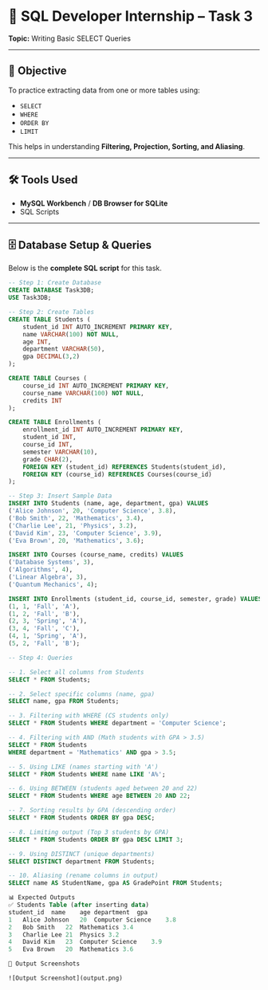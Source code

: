 # 📌 SQL Developer Internship – Task 3
**Topic:** Writing Basic SELECT Queries  

---

## 🎯 Objective  
To practice extracting data from one or more tables using:
- `SELECT`
- `WHERE`
- `ORDER BY`
- `LIMIT`

This helps in understanding **Filtering, Projection, Sorting, and Aliasing**.

---

## 🛠 Tools Used  
- **MySQL Workbench** / **DB Browser for SQLite**  
- SQL Scripts  

---

## 🗄 Database Setup & Queries  

Below is the **complete SQL script** for this task.  

```sql
-- Step 1: Create Database
CREATE DATABASE Task3DB;
USE Task3DB;

-- Step 2: Create Tables
CREATE TABLE Students (
    student_id INT AUTO_INCREMENT PRIMARY KEY,
    name VARCHAR(100) NOT NULL,
    age INT,
    department VARCHAR(50),
    gpa DECIMAL(3,2)
);

CREATE TABLE Courses (
    course_id INT AUTO_INCREMENT PRIMARY KEY,
    course_name VARCHAR(100) NOT NULL,
    credits INT
);

CREATE TABLE Enrollments (
    enrollment_id INT AUTO_INCREMENT PRIMARY KEY,
    student_id INT,
    course_id INT,
    semester VARCHAR(10),
    grade CHAR(2),
    FOREIGN KEY (student_id) REFERENCES Students(student_id),
    FOREIGN KEY (course_id) REFERENCES Courses(course_id)
);

-- Step 3: Insert Sample Data
INSERT INTO Students (name, age, department, gpa) VALUES
('Alice Johnson', 20, 'Computer Science', 3.8),
('Bob Smith', 22, 'Mathematics', 3.4),
('Charlie Lee', 21, 'Physics', 3.2),
('David Kim', 23, 'Computer Science', 3.9),
('Eva Brown', 20, 'Mathematics', 3.6);

INSERT INTO Courses (course_name, credits) VALUES
('Database Systems', 3),
('Algorithms', 4),
('Linear Algebra', 3),
('Quantum Mechanics', 4);

INSERT INTO Enrollments (student_id, course_id, semester, grade) VALUES
(1, 1, 'Fall', 'A'),
(1, 2, 'Fall', 'B'),
(2, 3, 'Spring', 'A'),
(3, 4, 'Fall', 'C'),
(4, 1, 'Spring', 'A'),
(5, 2, 'Fall', 'B');

-- Step 4: Queries

-- 1. Select all columns from Students
SELECT * FROM Students;

-- 2. Select specific columns (name, gpa)
SELECT name, gpa FROM Students;

-- 3. Filtering with WHERE (CS students only)
SELECT * FROM Students WHERE department = 'Computer Science';

-- 4. Filtering with AND (Math students with GPA > 3.5)
SELECT * FROM Students 
WHERE department = 'Mathematics' AND gpa > 3.5;

-- 5. Using LIKE (names starting with 'A')
SELECT * FROM Students WHERE name LIKE 'A%';

-- 6. Using BETWEEN (students aged between 20 and 22)
SELECT * FROM Students WHERE age BETWEEN 20 AND 22;

-- 7. Sorting results by GPA (descending order)
SELECT * FROM Students ORDER BY gpa DESC;

-- 8. Limiting output (Top 3 students by GPA)
SELECT * FROM Students ORDER BY gpa DESC LIMIT 3;

-- 9. Using DISTINCT (unique departments)
SELECT DISTINCT department FROM Students;

-- 10. Aliasing (rename columns in output)
SELECT name AS StudentName, gpa AS GradePoint FROM Students;

📊 Expected Outputs
✅ Students Table (after inserting data)
student_id	name	age	department	gpa
1	Alice Johnson	20	Computer Science	3.8
2	Bob Smith	22	Mathematics	3.4
3	Charlie Lee	21	Physics	3.2
4	David Kim	23	Computer Science	3.9
5	Eva Brown	20	Mathematics	3.6

📸 Output Screenshots

![Output Screenshot](output.png)

